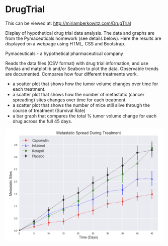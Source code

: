 # DrugTrial

This can be viewed at: http://miriamberkowitz.com/DrugTrial

Display of hypothetical drug trial data analysis. The data and graphs are from the Pymaceuticals homework (see details below). 
Here the results are displayed on a webpage using HTML, CSS and Bootstrap.

Pymaceuticals - a hypothetical pharmaceutical company

Reads the data files (CSV format) with drug trial information, and use Pandas and matplotlib and/or Seaborn to plot the data. Observable trends are documented. Compares how four different treatments work.

- a scatter plot that shows how the tumor volume changes over time for each treatment.
- a scatter plot that shows how the number of metastatic (cancer spreading) sites changes over time for each treatment.
- a scatter plot that shows the number of mice still alive through the course of treatment (Survival Rate)
- a bar graph that compares the total % tumor volume change for each drug across the full 45 days.

![metastatic spread](Spread.png "metastatic spread")

